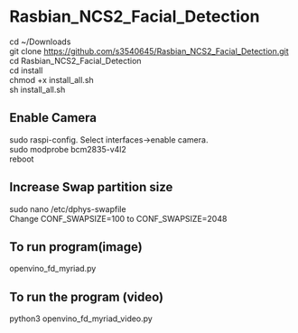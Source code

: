 # Rasbian_NCS2_Facial_Detection


cd ~/Downloads  <br />
git clone https://github.com/s3540645/Rasbian_NCS2_Facial_Detection.git <br />
cd Rasbian_NCS2_Facial_Detection <br />
cd install <br />
chmod +x install_all.sh <br />
sh install_all.sh <br />

Enable Camera
---------------
sudo raspi-config. Select interfaces→enable camera. <br />
sudo modprobe bcm2835-v4l2 <br />
reboot <br />


Increase Swap partition size
----------------------------
sudo nano /etc/dphys-swapfile <br />
Change CONF_SWAPSIZE=100 to CONF_SWAPSIZE=2048

To run program(image)
--------------------
openvino_fd_myriad.py

To run the program (video)
----------------------------
python3 openvino_fd_myriad_video.py
